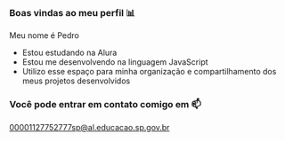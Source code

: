 ### Boas vindas ao meu perfil 📊

Meu nome é Pedro

- Estou estudando na Alura
- Estou me desenvolvendo na linguagem JavaScript
- Utilizo esse espaço para minha organização e compartilhamento dos meus projetos desenvolvidos

### Você pode entrar em contato comigo em 📫
00001127752777sp@al.educacao.sp.gov.br
